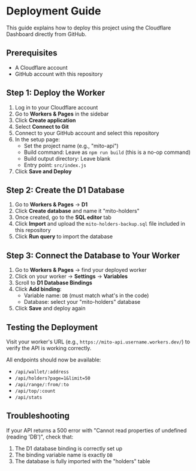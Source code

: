 # Deployment Guide

This guide explains how to deploy this project using the Cloudflare Dashboard directly from GitHub.

## Prerequisites

- A Cloudflare account
- GitHub account with this repository

## Step 1: Deploy the Worker

1. Log in to your Cloudflare account
2. Go to **Workers & Pages** in the sidebar
3. Click **Create application**
4. Select **Connect to Git**
5. Connect to your GitHub account and select this repository
6. In the setup page:
   - Set the project name (e.g., "mito-api")
   - Build command: Leave as `npm run build` (this is a no-op command)
   - Build output directory: Leave blank
   - Entry point: `src/index.js`
7. Click **Save and Deploy**

## Step 2: Create the D1 Database

1. Go to **Workers & Pages** → **D1**
2. Click **Create database** and name it "mito-holders"
3. Once created, go to the **SQL editor** tab
4. Click **Import** and upload the `mito-holders-backup.sql` file included in this repository
5. Click **Run query** to import the database

## Step 3: Connect the Database to Your Worker

1. Go to **Workers & Pages** → find your deployed worker
2. Click on your worker → **Settings** → **Variables**
3. Scroll to **D1 Database Bindings**
4. Click **Add binding**:
   - Variable name: `DB` (must match what's in the code)
   - Database: select your "mito-holders" database
5. Click **Save** and deploy again

## Testing the Deployment

Visit your worker's URL (e.g., `https://mito-api.username.workers.dev/`) to verify the API is working correctly.

All endpoints should now be available:
- `/api/wallet/:address`
- `/api/holders?page=1&limit=50`
- `/api/range/:from/:to`
- `/api/top/:count`
- `/api/stats`

## Troubleshooting

If your API returns a 500 error with "Cannot read properties of undefined (reading 'DB')", check that:
1. The D1 database binding is correctly set up
2. The binding variable name is exactly `DB`
3. The database is fully imported with the "holders" table 